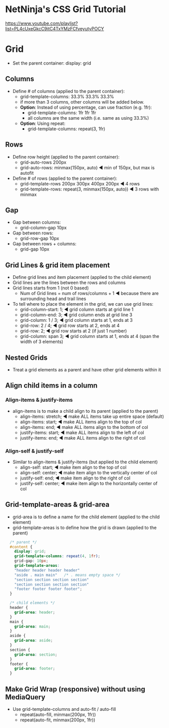 # NetNinja's CSS Grid Tutorial
https://www.youtube.com/playlist?list=PL4cUxeGkcC9itC4TxYMzFCfveyutyPOCY

# Grid

- Set the parent container: display: grid

## Columns

- Define # of columns (applied to the parent container): 
  - grid-template-columns: 33.3% 33.3% 33.3%
  - if more than 3 columns, other columns will be added below.
  - **Option**: Instead of using percentage, can use fraction (e.g. 1fr):
    - grid-template-columns: 1fr 1fr 1fr
    - all columns are the same width (i.e. same as using 33.3%)
  - **Option**: Using repeat:
    - grid-template-columns: repeat(3, 1fr)

## Rows

- Define row height  (applied to the parent container):
  - grid-auto-rows 200px
  - grid-auto-rows: minmax(150px, auto) ◄ min of 150px, but max is autofit
- Define # of rows (applied to the parent container):
  - grid-template-rows 200px 300px 400px 200px  ◄ 4 rows
  - grid-template-rows: repeat(3, minmax(150px, auto))  ◄ 3 rows with minmax

## Gap
- Gap between columns:
  - grid-column-gap 10px
- Gap between rows:
  - grid-row-gap 10px
- Gap between rows + columns:
  - grid-gap 10px

## Grid Lines & grid item placement
- Define grid lines and item placement (applied to the child element)
- Grid lines are the lines between the rows and columns
- Grid lines starts from 1 (not 0 based)
  - Num of Grid lines = num of rows/columns + 1  ◄ because there are surrounding head and trail lines
- To tell where to place the element in the grid, we can use grid lines:
  - grid-column-start: 1;  ◄ grid column starts at grid line 1
  - grid-column-end: 3;    ◄ grid column ends at grid line 3
  - grid-column: 1 / 3;    ◄ grid column starts at 1, ends at 3
  - grid-row: 2 / 4;       ◄ grid row starts at 2, ends at 4
  - grid-row: 2;           ◄ grid row starts at 2 (if just 1 number)
  - grid-column: span 3;   ◄ grid column starts at 1, ends at 4 (span the width of 3 elements)

## Nested Grids
- Treat a grid elements as a parent and have other grid elements within it

## Align child items in a column
### Align-items & justify-items
- align-items is to make a child align to its parent (applied to the parent)
  - align-items: stretch;   ◄ make ALL items take up entire space (default)
  - align-items: start;     ◄ make ALL items align to the top of col
  - align-items: end;       ◄ make ALL items align to the bottom of col
  - justify-items: start;   ◄ make ALL items align to the left of col
  - justify-items: end;     ◄ make ALL items align to the right of col

### Align-self & justify-self
- Similar to align-items & justify-items (but applied to the child element)
  - align-self: start;      ◄ make item align to the top of col
  - align-self: center;     ◄ make item align to the vertically center of col
  - justify-self: end;      ◄ make item align to the right of col
  - justify-self: center;   ◄ make item align to the horizontally center of col

## Grid-template-areas & grid-area
- grid-area is to define a name for the child element (applied to the child element)
- grid-template-areas is to define how the grid is drawn (applied to the parent)

```css
  /* parent */
  #content {
    display: grid;
    grid-template-columns: repeat(4, 1fr);
    grid-gap: 10px;
    grid-template-areas:
    "header header header header"
    "aside . main main"   /* . means empty space */
    "section section section section"
    "section section section section"
    "footer footer footer footer";
  }

  /* child elements */
  header {
    grid-area: header;
  }
  main {
    grid-area: main;
  }
  aside {
    grid-area: aside;
  }
  section {
    grid-area: section;
  }
  footer {
    grid-area: footer;
  }
```

## Make Grid Wrap (responsive) without using MediaQuery
- Use grid-template-columns and auto-fit / auto-fill
  - repeat(auto-fill, minmax(200px, 1fr))
  - repeat(auto-fit, minmax(200px, 1fr))

